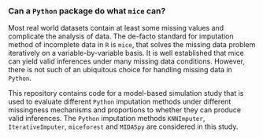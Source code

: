 ### Can a `Python` package do what `mice` can?

Most real world datasets contain at least some missing values and complicate the analysis of data. The de-facto standard for imputation method of incomplete data in `R` is `mice`, that solves the missing data problem iteratively on a variable-by-variable basis. It is well established that mice can yield valid inferences under many missing data conditions. However, there is not such of an ubiquitous choice for handling missing data in `Python`.

This repository contains code for a model-based simulation study that is used to evaluate different `Python` imputation methods under different missingness mechanisms and proportions to whether they can produce valid inferences. The `Python` imputation methods `KNNImputer`, `IterativeImputer`, `miceforest` and `MIDASpy` are considered in this study.
